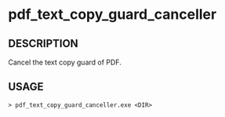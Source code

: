 # pdf_text_copy_guard_canceller 

## DESCRIPTION 
Cancel the text copy guard of PDF. 

## USAGE 
```
> pdf_text_copy_guard_canceller.exe <DIR>
```
